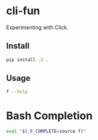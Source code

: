 # cli-fun
Experimenting with Click.


## Install

```bash
pip install -U .
```


## Usage

```bash
f --help
```


# Bash Completion

```bash
eval "$(_F_COMPLETE=source f)"
```
